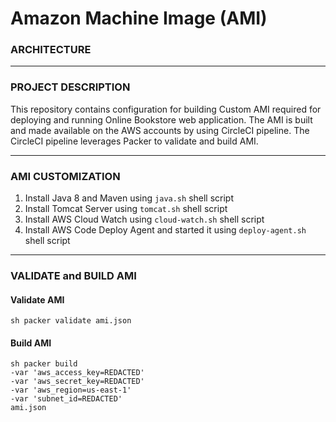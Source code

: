 # Amazon Machine Image (AMI)

### ARCHITECTURE


---

### PROJECT DESCRIPTION

This repository contains configuration for building Custom AMI required for deploying and running Online Bookstore web application. The AMI is built and made available on the AWS accounts by using CircleCI pipeline. The CircleCI pipeline leverages Packer to validate and build AMI.

---

### AMI CUSTOMIZATION

1. Install Java 8 and Maven using ```java.sh``` shell script
2. Install Tomcat Server using ```tomcat.sh``` shell script
3. Install AWS Cloud Watch using ```cloud-watch.sh``` shell script
4. Install AWS Code Deploy Agent and started it using ```deploy-agent.sh``` shell script

---

### VALIDATE and BUILD AMI

#### Validate AMI

``` sh packer validate ami.json ```

#### Build AMI

``` 
sh packer build
-var 'aws_access_key=REDACTED'
-var 'aws_secret_key=REDACTED'
-var 'aws_region=us-east-1'
-var 'subnet_id=REDACTED'
ami.json 
```

